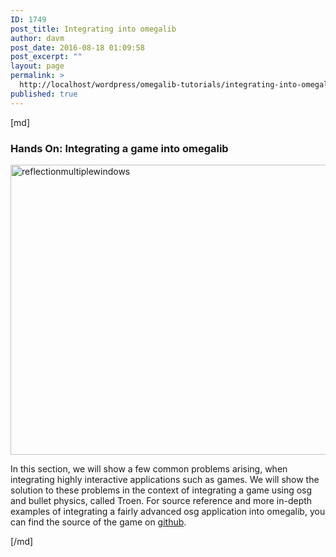 ```yaml
---
ID: 1749
post_title: Integrating into omegalib
author: davm
post_date: 2016-08-18 01:09:58
post_excerpt: ""
layout: page
permalink: >
  http://localhost/wordpress/omegalib-tutorials/integrating-into-omegalib/
published: true
---
```

[md]

### Hands On: Integrating a game into omegalib 

<img src="http://localhost/wordpress/wp-content/uploads/2016/08/reflectionmultiplewindows.png" alt="reflectionmultiplewindows" width="1914" height="464" class="alignnone size-full wp-image-1432" />

In this section, we will show a few common problems arising, when integrating highly interactive applications such as games. We will show the solution to these problems in the context of integrating a game using osg and bullet physics, called Troen. For source reference and more in-depth examples of integrating a fairly advanced osg application into omegalib, you can find the source of the game on [github](https://github.com/MaxReimann/Troen).


[/md]